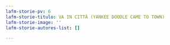 ```yaml
---
lafm-storie-pv: 6
lafm-storie-titulo: VA IN CITTÁ (YANKEE DOODLE CAME TO TOWN)
lafm-storie-image: ''
lafm-storie-autores-list: []

---
```

